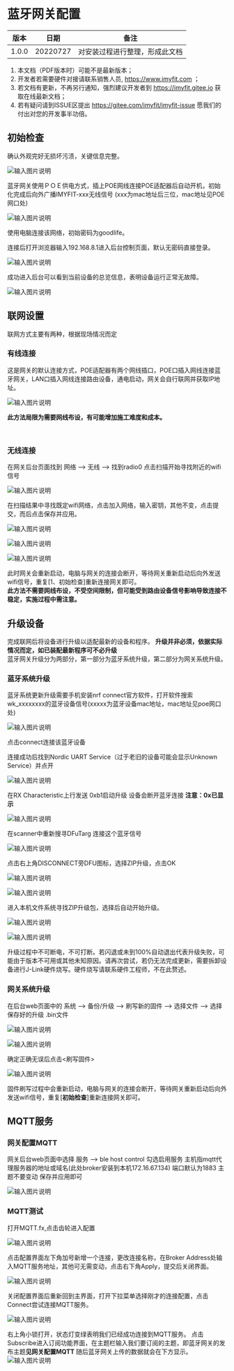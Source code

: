 # 蓝牙网关配置

| 版本 | 日期 | 备注 |
|-------|-----|------|
| 1.0.0 | 20220727 | 对安装过程进行整理，形成此文档|

1. 本文档（PDF版本时）可能不是最新版本；
2. 开发者若需要硬件对接请联系销售人员,  https://www.imyfit.com ；
3. 若文档有更新，不再另行通知，强烈建议开发者到 https://imyfit.gitee.io 获取在线最新文档；
4. 若有疑问请到ISSUE区提出 https://gitee.com/imyfit/imyfit-issue 愿我们的付出对您的开发事半功倍。

## 初始检查

确认外观完好无损坏污渍，关键信息完整。

![输入图片说明](picture_gateway\outA.jpg)

蓝牙网关使用ＰＯＥ供电方式，插上POE网线连接POE适配器后自动开机，初始化完成后向外广播IMYFIT-xxx无线信号 (xxx为mac地址后三位，mac地址见POE网口处)

![输入图片说明](picture_gateway\outB.jpg)

使用电脑连接该网络，初始密码为goodlife。



连接后打开浏览器输入192.168.8.1进入后台控制页面，默认无密码直接登录。

![输入图片说明](picture_gateway\imyfit_web.png)

成功进入后台可以看到当前设备的总览信息，表明设备运行正常无故障。

![输入图片说明](picture_gateway\imyfit_all.png)

## 联网设置

联网方式主要有两种，根据现场情况而定

### 有线连接

这是网关的默认连接方式，POE适配器有两个网线插口，POE口插入网线连接蓝牙网关，LAN口插入网线连接路由设备，通电启动，网关会自行联网并获取IP地址。 

![输入图片说明](picture_gateway\POE1.jpg)

**此方法局限为需要网线布设，有可能增加施工难度和成本。**


​     
### 无线连接

在网关后台页面找到 网络 --> 无线 --> 找到radio0 点击扫描开始寻找附近的wifi信号

![输入图片说明](picture_gateway\imyfit_wifi.png)

在扫描结果中寻找既定wifi网络，点击加入网络，输入密钥，其他不变，点击提交，而后点击保存并应用。

![输入图片说明](picture_gateway\imyfit_wifi_add.png)

![输入图片说明](picture_gateway\imyfit_psk.png)

![输入图片说明](picture_gateway\imyfit_wifi_submit.png)



此时网关会重新启动，电脑与网关的连接会断开，等待网关重新启动后向外发送wifi信号，重复[1、初始检查]重新连接网关即可。    
**此方法不需要网线布设，不受空间限制，但可能受到路由设备信号影响导致连接不稳定，实施过程中需注意。**

## 升级设备

完成联网后将设备进行升级以适配最新的设备和程序。 **升级并非必须，依据实际情况而定，如已装配最新程序可不必升级**   
蓝牙网关升级分为两部分，第一部分为蓝牙系统升级，第二部分为网关系统升级。

### 蓝牙系统升级

蓝牙系统更新升级需要手机安装nrf connect官方软件，打开软件搜索wk_xxxxxxxx的蓝牙设备信号(xxxxx为蓝牙设备mac地址，mac地址见poe网口处)

![输入图片说明](picture_gateway\server_1.jpg)

点击connect连接该蓝牙设备 

连接成功后找到Nordic UART Service（过于老旧的设备可能会显示Unknown Service）并点开

![输入图片说明](picture_gateway\RX_up.jpg)

在RX Characteristic上行发送 0xb1启动升级 设备会断开蓝牙连接
**注意：0x已显示**

![输入图片说明](picture_gateway\b01.jpg)    


在scanner中重新搜寻DFuTarg 连接这个蓝牙信号

![输入图片说明](picture_gateway\dft_serc.jpg)

点击右上角DISCONNECT旁DFU图标，选择ZIP升级，点击OK

![输入图片说明](picture_gateway\dfu.jpg)

![输入图片说明](picture_gateway\zip.jpg)

进入本机文件系统寻找ZIP升级包，选择后自动开始升级。    

![输入图片说明](picture_gateway\select_zip2.jpg)

![输入图片说明](picture_gateway\100.png)

升级过程中不可断电，不可打断。若闪退或未到100%自动退出代表升级失败，可能由于版本不可用或其他未知原因。请再次尝试，若仍无法完成更新，需要拆卸设备进行J-Link硬件烧写。硬件烧写请联系硬件工程师，不在此赘述。

### 网关系统升级

在后台web页面中的 系统 --> 备份/升级 --> 刷写新的固件 --> 选择文件 --> 选择保存好的升级 .bin文件      

![输入图片说明](picture_gateway\imyfit_up.png)

![输入图片说明](picture_gateway\imyfit_up_select.png) 

确定正确无误后点击<刷写固件>    

![输入图片说明](picture_gateway\imyfit_up_over.png)

固件刷写过程中会重新启动，电脑与网关的连接会断开，等待网关重新启动后向外发送wifi信号，重复[**初始检查**]重新连接网关即可。

## MQTT服务
### 网关配置MQTT
网关后台web页面中选择 服务 --> ble host control
勾选启用服务
主机指mqtt代理服务器的地址或域名(此处broker安装到本机172.16.67.134)
端口默认为1883
主题不要变动
保存并应用即可

![输入图片说明](picture_gateway\mqtt.png)

### MQTT测试

打开MQTT.fx,点击齿轮进入配置

![输入图片说明](picture_gateway\fx1.png)

点击配置界面左下角加号新增一个连接，更改连接名称，在Broker Address处输入MQTT服务地址，其他可无需变动，点击右下角Apply，提交后关闭界面。

![输入图片说明](picture_gateway\fx_profile.png)

关闭配置界面后重新回到主界面，打开下拉菜单选择刚才的连接配置，点击Connect尝试连接MQTT服务。

![输入图片说明](picture_gateway\fx_conn1.png)

右上角小锁打开，状态灯变绿表明我们已经成功连接到MQTT服务。
点击Subscribe进入订阅功能界面，在主题栏输入我们要订阅的主题，即蓝牙网关的发布主题**见网关配置MQTT**
随后蓝牙网关上传的数据就会在下方显示。
![输入图片说明](picture_gateway\fx_conn2.png)

